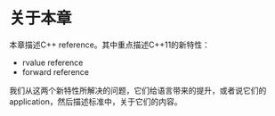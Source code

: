 # 关于本章

本章描述C++ reference。其中重点描述C++11的新特性：

- rvalue reference
- forward reference



我们从这两个新特性所解决的问题，它们给语言带来的提升，或者说它们的application，然后描述标准中，关于它们的内容。



